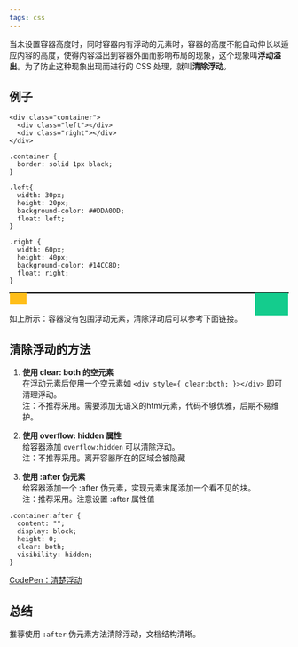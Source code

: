 ```yaml
---
tags: css
---
```

当未设置容器高度时，同时容器内有浮动的元素时，容器的高度不能自动伸长以适应内容的高度，使得内容溢出到容器外面而影响布局的现象，这个现象叫**浮动溢出**。为了防止这种现象出现而进行的 CSS 处理，就叫**清除浮动**。

## 例子
```
<div class="container">
  <div class="left"></div>
  <div class="right"></div>
</div>

.container {
  border: solid 1px black;
}

.left{
  width: 30px;
  height: 20px;
  background-color: ##DDA0DD;
  float: left;
}

.right {
  width: 60px;
  height: 40px;
  background-color: #14CC8D;
  float: right;
}
```

<div style="border: solid 1px black;">
  <div style="width: 30px;height: 20px;float: left;background-color: #FFBE19;"></div>
  <div style="width: 60px;height: 40px;float: right;background-color: #14CC8D;"></div>
</div>

<br />
<br />
如上所示：容器没有包围浮动元素，清除浮动后可以参考下面链接。

## 清除浮动的方法
1. **使用 clear: both 的空元素**  
  在浮动元素后使用一个空元素如 `<div style={ clear:both; }></div>` 即可清理浮动。  
  注：不推荐采用。需要添加无语义的html元素，代码不够优雅，后期不易维护。  

2. **使用 overflow: hidden 属性**  
  给容器添加 `overflow:hidden` 可以清除浮动。  
  注：不推荐采用。离开容器所在的区域会被隐藏

3. **使用 :after 伪元素**  
  给容器添加一个 :after 伪元素，实现元素末尾添加一个看不见的块。  
  注：推荐采用。注意设置 :after 属性值  
```
.container:after {
  content: "";
  display: block;
  height: 0;
  clear: both;         
  visibility: hidden;
}
```

[CodePen：清楚浮动](https://codepen.io/chesterchenn/pen/xxZBpqo)

## 总结
推荐使用 `:after` 伪元素方法清除浮动，文档结构清晰。
